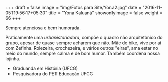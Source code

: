 +++
draft = false
image = "img/Fotos para Site/Yona2.jpg"
date = "2016-11-05T19:56:17+05:30"
title = "Yona Kaluaná"
showonlyimage = false
weight = 66
+++

Sempre atenciosa e bem humorada.
<!--more-->

Praticamente uma *urbanistoriadora*, compõe o quadro não arquitetônico do grupo, apesar de quase sempre acharem que não. Mãe de bike, vive por aí com Zefinha. Rolezeira, crochezeira, e vários outros "eiras", ama estar no meio do mundo, sempre calma e de bom humor. Também coordena nossa lojinha.

* Graduanda em História (UFCG)
* Pesquisadora do PET Educação UFCG
